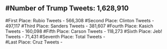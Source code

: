 #Number of Trump Tweets: 1,628,910
---
#First Place: Rubio Tweets - 566,308
#Second Place: Clinton Tweets - 497,117
#Third Place: Sanders Tweets - 381,607
#Fourth Place: Kasich Tweets - 160,098
#Fifth Place: Carson Tweets - 118,273
#Sixth Place: Jeb! Tweets - 71,431
#Seventh Place: Total Tweets -  
#Last Place: Cruz Tweets - 
